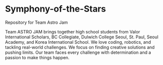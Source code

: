 # Symphony-of-the-Stars

Repository for Team Astro Jam

Team ASTRO JAM brings together high school students from Valor International Scholars, BC Collegiate, Dulwich College Seoul, St. Paul, Seoul Academy, and Korea International School. We love coding, robotics, and tackling real-world challenges. We focus on finding creative solutions and pushing limits. Our team faces every challenge with determination and a passion to make things happen.
